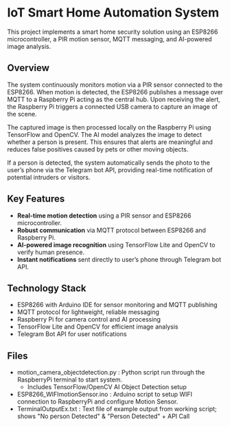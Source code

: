 # IoT Smart Home Automation System

This project implements a smart home security solution using an ESP8266 microcontroller, a PIR motion sensor, MQTT messaging, and AI-powered image analysis.

## Overview

The system continuously monitors motion via a PIR sensor connected to the ESP8266. When motion is detected, the ESP8266 publishes a message over MQTT to a Raspberry Pi acting as the central hub. Upon receiving the alert, the Raspberry Pi triggers a connected USB camera to capture an image of the scene.

The captured image is then processed locally on the Raspberry Pi using TensorFlow and OpenCV. The AI model analyzes the image to detect whether a person is present. This ensures that alerts are meaningful and reduces false positives caused by pets or other moving objects.

If a person is detected, the system automatically sends the photo to the user’s phone via the Telegram bot API, providing real-time notification of potential intruders or visitors.

## Key Features

- **Real-time motion detection** using a PIR sensor and ESP8266 microcontroller.
- **Robust communication** via MQTT protocol between ESP8266 and Raspberry Pi.
- **AI-powered image recognition** using TensorFlow Lite and OpenCV to verify human presence.
- **Instant notifications** sent directly to user’s phone through Telegram bot API.

## Technology Stack

- ESP8266 with Arduino IDE for sensor monitoring and MQTT publishing
- MQTT protocol for lightweight, reliable messaging
- Raspberry Pi for camera control and AI processing
- TensorFlow Lite and OpenCV for efficient image analysis
- Telegram Bot API for user notifications

## Files
- motion_camera_objectdetection.py : Python script run through the RaspberryPi terminal to start system.
    - Includes TensorFlow/OpenCV AI Object Detection setup 
- ESP8266_WIFImotionSensor.ino : Arduino script to setup WIFI connection to RaspberryPi and configure Motion Sensor.
- TerminalOutputEx.txt : Text file of example output from working script; shows "No person Detected" & "Person Detected" + API Call 


